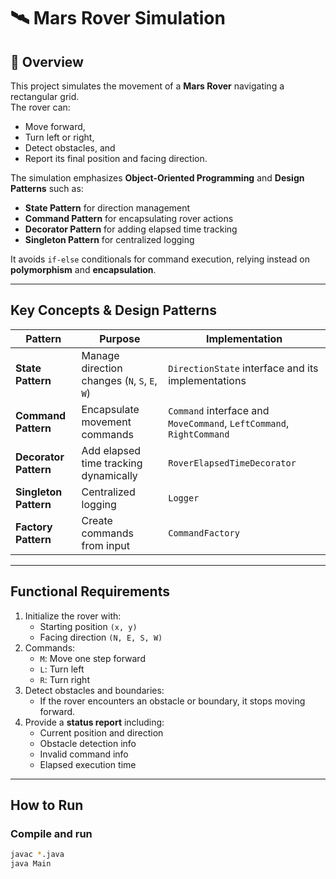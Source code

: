 # 🛰️ Mars Rover Simulation

## 📘 Overview
This project simulates the movement of a **Mars Rover** navigating a rectangular grid.  
The rover can:
- Move forward,
- Turn left or right,
- Detect obstacles, and
- Report its final position and facing direction.

The simulation emphasizes **Object-Oriented Programming** and **Design Patterns** such as:
- **State Pattern** for direction management  
- **Command Pattern** for encapsulating rover actions  
- **Decorator Pattern** for adding elapsed time tracking  
- **Singleton Pattern** for centralized logging  

It avoids `if-else` conditionals for command execution, relying instead on **polymorphism** and **encapsulation**.

---

## Key Concepts & Design Patterns
| Pattern | Purpose | Implementation |
|---------|----------|----------------|
| **State Pattern** | Manage direction changes (`N`, `S`, `E`, `W`) | `DirectionState` interface and its implementations |
| **Command Pattern** | Encapsulate movement commands | `Command` interface and `MoveCommand`, `LeftCommand`, `RightCommand` |
| **Decorator Pattern** | Add elapsed time tracking dynamically | `RoverElapsedTimeDecorator` |
| **Singleton Pattern** | Centralized logging | `Logger` |
| **Factory Pattern** | Create commands from input | `CommandFactory` |

---

##  Functional Requirements
1. Initialize the rover with:
   - Starting position `(x, y)`
   - Facing direction `(N, E, S, W)`
2. Commands:
   - `M`: Move one step forward
   - `L`: Turn left
   - `R`: Turn right
3. Detect obstacles and boundaries:
   - If the rover encounters an obstacle or boundary, it stops moving forward.
4. Provide a **status report** including:
   - Current position and direction
   - Obstacle detection info
   - Invalid command info
   - Elapsed execution time

---
## How to Run
###  Compile and run
```bash
javac *.java
java Main

